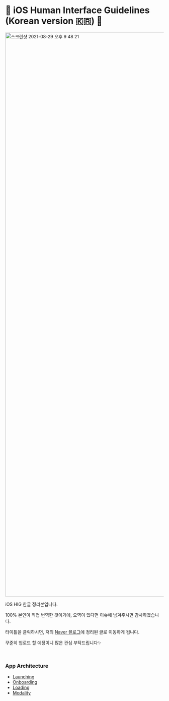 # 📱 iOS Human Interface Guidelines (Korean version 🇰🇷) 📱

<img width="1789" alt="스크린샷 2021-08-29 오후 9 48 21" src="https://user-images.githubusercontent.com/39258902/131250879-48918fc9-c3ec-4a22-b459-c41ff8ef3844.png">

<p>iOS HIG 한글 정리본입니다.</p>
<p> 100% 본인이 직접 번역한 것이기에, 오역이 있다면 이슈에 남겨주시면 감사하겠습니다. </p>

타이틀을 클릭하시면, 저의 [Naver 블로그](https://blog.naver.com/0_0yeggy)에 정리된 글로 이동하게 됩니다.

<p>꾸준히 업로드 할 예정이니 많은 관심 부탁드립니다✨ </p>

</br> 

### App Architecture
- [Launching](https://blog.naver.com/0_0yeggy/222488135849)
- [Onboarding](https://blog.naver.com/0_0yeggy/222488146822)
- [Loading](https://blog.naver.com/0_0yeggy/222488154189)
- [Modality](https://blog.naver.com/0_0yeggy/222488202366)
